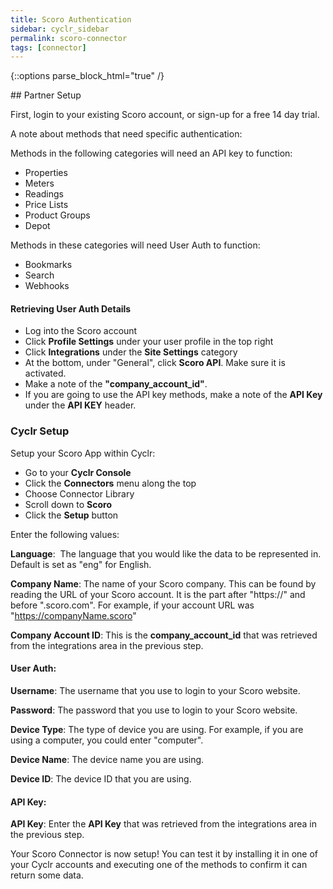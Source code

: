 ```yaml
---
title: Scoro Authentication
sidebar: cyclr_sidebar
permalink: scoro-connector
tags: [connector]
---
```

{::options parse_block_html="true" /}
<section class="card">
## Partner Setup

First, login to your existing Scoro account, or sign-up for a free 14 day trial.

A note about methods that need specific authentication:

Methods in the following categories will need an API key to function:
*  Properties
*  Meters
*  Readings
*  Price Lists
*  Product Groups
*  Depot

Methods in these categories will need User Auth to function:
*  Bookmarks
*  Search
*  Webhooks

#### Retrieving User Auth Details

*   Log into the Scoro account
*   Click **Profile Settings** under your user profile in the top right
*   Click **Integrations** under the **Site Settings** category
*   At the bottom, under "General", click **Scoro API**. Make sure it is activated.
*   Make a note of the **"company_account_id"**.
*   If you are going to use the API key methods, make a note of the **API Key** under the **API KEY** header.

### Cyclr Setup

Setup your Scoro App within Cyclr:

*   Go to your **Cyclr Console**
*   Click the **Connectors** menu along the top
*   Choose Connector Library
*   Scroll down to **Scoro**
*   Click the **Setup** button

Enter the following values:

**Language**:  The language that you would like the data to be represented in. Default is set as "eng" for English.

**Company Name**: The name of your Scoro company. This can be found by reading the URL of your Scoro account. It is the part after "https://" and before ".scoro.com". For example, if your account URL was "https://companyName.scoro"

**Company Account ID**: This is the **company_account_id** that was retrieved from the integrations area in the previous step.

#### User Auth:

**Username**: The username that you use to login to your Scoro website.

**Password**: The password that you use to login to your Scoro website.

**Device Type**: The type of device you are using. For example, if you are using a computer, you could enter "computer".

**Device Name**: The device name you are using.

**Device ID**: The device ID that you are using.

#### API Key:

**API Key**: Enter the **API Key** that was retrieved from the integrations area in the previous step.

Your Scoro Connector is now setup! You can test it by installing it in one of your Cyclr accounts and executing one of the methods to confirm it can return some data.

</section>
